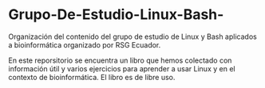 # Grupo-De-Estudio-Linux-Bash-
Organización del contenido del grupo de estudio de Linux y Bash aplicados a bioinformática organizado por RSG Ecuador.

En este reporsitorio se encuentra un libro que hemos colectado con información útil y varios ejercicios para aprender a usar Linux y en el contexto de bioinformática. El libro es de libre uso.
